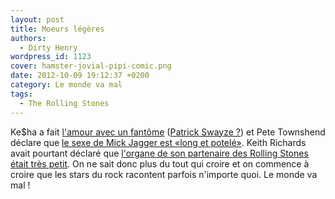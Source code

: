 ```yaml
---
layout: post
title: Moeurs légères
authors:
  - Dirty Henry
wordpress_id: 1123
cover: hamster-jovial-pipi-comic.png
date: 2012-10-09 19:12:37 +0200
category: Le monde va mal
tags:
  - The Rolling Stones
---
```


Ke\$ha a fait [l'amour avec un fantôme](http://www.nme.com/news/keha/66332)
([Patrick Swayze ?](http://www.dailymotion.com/video/xtlhdf_ghost-patrick-swayze-demi-moore-whoopi-goldberg-scena-finale-www-goodnews-ws_shortfilms))
et Pete Townshend déclare que
[le sexe de Mick Jagger est «long et potelé»](http://www.nme.com/news/the-who/66340).
Keith Richards avait pourtant déclaré que
[l'organe de son partenaire des Rolling Stones était très petit](http://www.nme.com/news/the-rolling-stones/62658).
On ne sait donc plus du tout qui croire et on commence à croire que les stars du
rock racontent parfois n'importe quoi. Le monde va mal !
